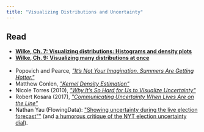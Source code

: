 ```yaml
---
title: "Visualizing Distributions and Uncertainty"
---
```


## Read

- **[Wilke, Ch. 7: Visualizing distributions: Histograms and density plots](https://serialmentor.com/dataviz/histograms-density-plots.html)**
- **[Wilke, Ch. 9: Visualizing many distributions at once](https://serialmentor.com/dataviz/boxplots-violins.html)**
<br><br>
- Popovich and Pearce, _["It’s Not Your Imagination. Summers Are Getting Hotter."](https://www.nytimes.com/interactive/2017/07/28/climate/more-frequent-extreme-summer-heat.html)_
- Matthew Conlen, _["Kernel Density Estimation"](https://mathisonian.github.io/kde/)_
- Nicole Torres (2010), _["Why It’s So Hard for Us to Visualize Uncertainty"](https://hbr.org/2016/11/why-its-so-hard-for-us-to-visualize-uncertainty)_
- Robert Kosara (2017), _["Communicating Uncertainty When Lives Are on the Line"](https://eagereyes.org/blog/2017/communicating-uncertainty-when-lives-are-on-the-line)_
- Nathan Yau (FlowingData): ["Showing uncertainty during the live election forecast""](https://flowingdata.com/2016/11/15/showing-uncertainty-during-the-live-election-forecast/) (and [a humorous critique of the NYT election uncertainty dial](https://theoutline.com/post/1781/will-trump-be-impeached-lets-look-at-this-wiggling-dial)).